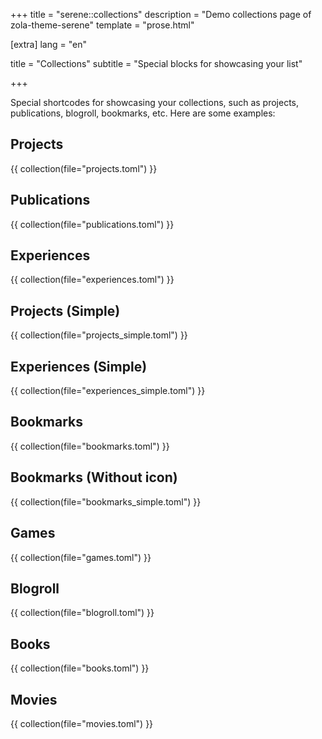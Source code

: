 +++
title = "serene::collections"
description = "Demo collections page of zola-theme-serene"
template = "prose.html"

[extra]
lang = "en"

title = "Collections"
subtitle = "Special blocks for showcasing your list"

+++

Special shortcodes for showcasing your collections, such as projects, publications, blogroll, bookmarks, etc.
Here are some examples:

## Projects

{{ collection(file="projects.toml") }}

## Publications

{{ collection(file="publications.toml") }}

## Experiences

{{ collection(file="experiences.toml") }}

## Projects (Simple)

{{ collection(file="projects_simple.toml") }}

## Experiences (Simple)

{{ collection(file="experiences_simple.toml") }}

## Bookmarks

{{ collection(file="bookmarks.toml") }}

## Bookmarks (Without icon)

{{ collection(file="bookmarks_simple.toml") }}

## Games

{{ collection(file="games.toml") }}


## Blogroll

{{ collection(file="blogroll.toml") }}

## Books

{{ collection(file="books.toml") }}

## Movies

{{ collection(file="movies.toml") }}
